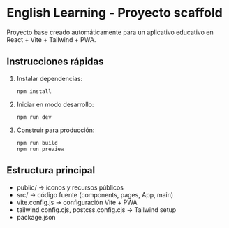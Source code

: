 # English Learning - Proyecto scaffold

Proyecto base creado automáticamente para un aplicativo educativo en React + Vite + Tailwind + PWA.

## Instrucciones rápidas
1. Instalar dependencias:
   ```
   npm install
   ```
2. Iniciar en modo desarrollo:
   ```
   npm run dev
   ```
3. Construir para producción:
   ```
   npm run build
   npm run preview
   ```

## Estructura principal
- public/             -> íconos y recursos públicos
- src/                -> código fuente (components, pages, App, main)
- vite.config.js      -> configuración Vite + PWA
- tailwind.config.cjs, postcss.config.cjs -> Tailwind setup
- package.json
